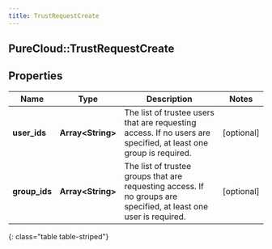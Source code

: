```yaml
---
title: TrustRequestCreate
---
```

## PureCloud::TrustRequestCreate

## Properties

|Name | Type | Description | Notes|
|------------ | ------------- | ------------- | -------------|
| **user_ids** | **Array&lt;String&gt;** | The list of trustee users that are requesting access. If no users are specified, at least one group is required. | [optional] |
| **group_ids** | **Array&lt;String&gt;** | The list of trustee groups that are requesting access. If no groups are specified, at least one user is required. | [optional] |
{: class="table table-striped"}



